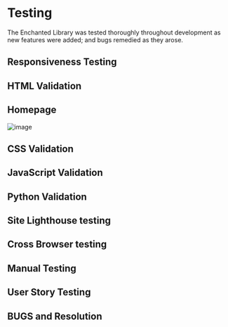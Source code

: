 # Testing

The Enchanted Library was tested thoroughly throughout development as new features were added; and bugs remedied as they arose.

## Responsiveness Testing
## HTML Validation 
## Homepage 
![image](https://github.com/user-attachments/assets/54f71d74-4b24-47be-960c-3545f133ffbb)


## CSS Validation 
## JavaScript Validation 
## Python Validation 
## Site Lighthouse testing
## Cross Browser testing 
## Manual Testing 
## User Story Testing
## BUGS and Resolution 
